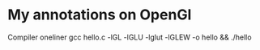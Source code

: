 # My annotations on OpenGl
Compiler oneliner gcc hello.c -lGL -lGLU -lglut -lGLEW -o hello && ./hello
